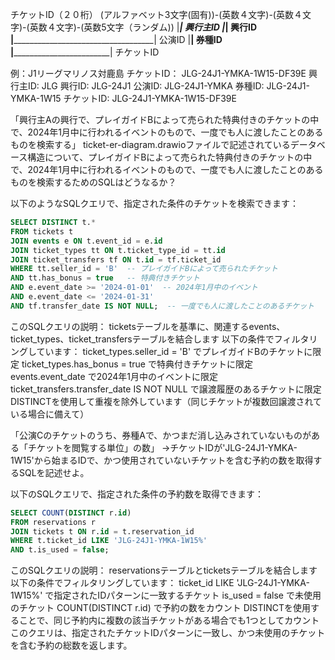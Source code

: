 チケットID（２０桁）
(アルファベット3文字(固有))-(英数４文字)-(英数４文字)-(英数４文字)-(英数5文字（ランダム))
|_______________________|
        興行主ID
|___________________________________|
                興行ID
|_______________________________________________|
                    公演ID
|__________________________________________________________|
                            券種ID
|__________________________________________________________________________________|
                                    チケットID

例：J1リーグマリノス対鹿島 チケットID：
JLG-24J1-YMKA-1W15-DF39E
興行主ID: JLG
興行ID: JLG-24J1
公演ID: JLG-24J1-YMKA
券種ID: JLG-24J1-YMKA-1W15
チケットID: JLG-24J1-YMKA-1W15-DF39E


「興行主Aの興行で、プレイガイドBによって売られた特典付きのチケットの中で、2024年1月中に行われるイベントのもので、一度でも人に渡したことのあるものを検索する」
ticket-er-diagram.drawioファイルで記述されているデータベース構造について、プレイガイドBによって売られた特典付きのチケットの中で、2024年1月中に行われるイベントのもので、一度でも人に渡したことのあるものを検索するためのSQLはどうなるか？

以下のようなSQLクエリで、指定された条件のチケットを検索できます：
```sql
SELECT DISTINCT t.*
FROM tickets t
JOIN events e ON t.event_id = e.id
JOIN ticket_types tt ON t.ticket_type_id = tt.id
JOIN ticket_transfers tf ON t.id = tf.ticket_id
WHERE tt.seller_id = 'B'  -- プレイガイドBによって売られたチケット
AND tt.has_bonus = true   -- 特典付きチケット
AND e.event_date >= '2024-01-01'  -- 2024年1月中のイベント
AND e.event_date <= '2024-01-31'
AND tf.transfer_date IS NOT NULL;  -- 一度でも人に渡したことのあるチケット
```
このSQLクエリの説明：
ticketsテーブルを基準に、関連するevents、ticket_types、ticket_transfersテーブルを結合します
以下の条件でフィルタリングしています：
ticket_types.seller_id = 'B' でプレイガイドBのチケットに限定
ticket_types.has_bonus = true で特典付きチケットに限定
events.event_date で2024年1月中のイベントに限定
ticket_transfers.transfer_date IS NOT NULL で譲渡履歴のあるチケットに限定
DISTINCTを使用して重複を除外しています（同じチケットが複数回譲渡されている場合に備えて）



「公演Cのチケットのうち、券種Aで、かつまだ消し込みされていないものがある「チケットを閲覧する単位」の数」
→チケットIDが'JLG-24J1-YMKA-1W15'から始まるIDで、かつ使用されていないチケットを含む予約の数を取得するSQLを記述せよ。

以下のSQLクエリで、指定された条件の予約数を取得できます：
```sql
SELECT COUNT(DISTINCT r.id) 
FROM reservations r
JOIN tickets t ON r.id = t.reservation_id
WHERE t.ticket_id LIKE 'JLG-24J1-YMKA-1W15%'
AND t.is_used = false;
```
このSQLクエリの説明：
reservationsテーブルとticketsテーブルを結合します
以下の条件でフィルタリングしています：
ticket_id LIKE 'JLG-24J1-YMKA-1W15%' で指定されたIDパターンに一致するチケット
is_used = false で未使用のチケット
COUNT(DISTINCT r.id) で予約の数をカウント
DISTINCTを使用することで、同じ予約内に複数の該当チケットがある場合でも1つとしてカウント
このクエリは、指定されたチケットIDパターンに一致し、かつ未使用のチケットを含む予約の総数を返します。